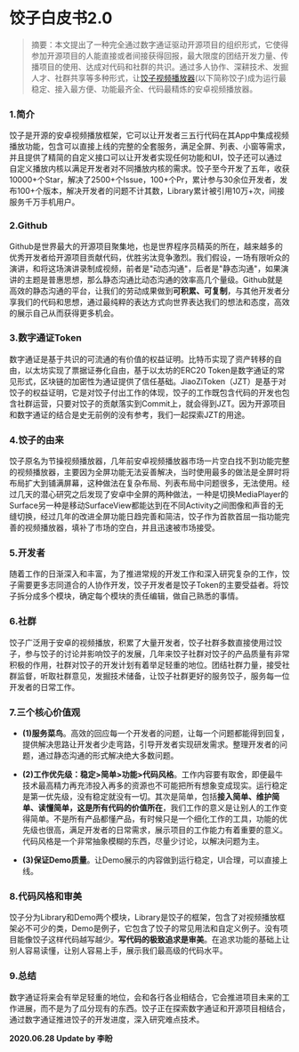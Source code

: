 # 饺子白皮书2.0

> 摘要：本文提出了一种完全通过数字通证驱动开源项目的组织形式，它使得参加开源项目的人能直接或者间接获得回报，最大限度的团结开发力量、传播项目的使用、达成对代码和社群的共识。通过多人协作、深耕技术、发掘人才、社群共享等多种形式，让[饺子视频播放器](https://github.com/Jzvd/JiaoZiVideoPlayer)(以下简称饺子)成为运行最稳定、接入最方便、功能最齐全、代码最精炼的安卓视频播放器。

### 1.简介

饺子是开源的安卓视频播放框架，它可以让开发者三五行代码在其App中集成视频播放功能，包含可以直接上线的完整的全套服务，满足全屏、列表、小窗等需求，并且提供了精简的自定义接口可以让开发者实现任何功能和UI，饺子还可以通过自定义播放内核以满足开发者对不同播放内核的需求。饺子至今开发了五年，收获10000+个Star，解决了2500+个Issue，100+个Pr，累计参与30余位开发者，发布100+个版本，解决开发者的问题不计其数，Library累计被引用10万+次，间接服务千万手机用户。

### 2.Github

Github是世界最大的开源项目聚集地，也是世界程序员精英的所在，越来越多的优秀开发者给开源项目贡献代码，优胜劣汰竞争激烈。我们假设，一场有限听众的演讲，和将这场演讲录制成视频，前者是"动态沟通"，后者是"静态沟通"，如果演讲的主题是普惠思想，那么静态沟通比动态沟通的效率高几个量级。Github就是高效的静态沟通的平台，让我们的劳动成果做到**可积累、可复制**，与其他开发者分享我们的代码和思想，通过最纯粹的表达方式向世界表达我们的想法和态度，高效的展示自己从而获得更多机会。

### 3.数字通证Token

数字通证是基于共识的可流通的有价值的权益证明。比特币实现了资产转移的自由，以太坊实现了票据证券化自由，基于以太坊的ERC20 Token是数字通证的常见形式，区块链的加密性为通证提供了信任基础。JiaoZiToken（JZT）是基于对饺子的权益证明，它是对饺子付出工作的体现，饺子的工作既包含代码的开发也包含社群运营，只要对饺子的贡献落实到Commit上，就会得到JZT。因为开源项目和数字通证的结合是史无前例的没有参考，我们一起探索JZT的用途。

### 4.饺子的由来

饺子原名为节操视频播放器，几年前安卓视频播放器市场一片空白找不到功能完整的视频播放器，主要因为全屏功能无法妥善解决，当时使用最多的做法是全屏时将布局扩大到铺满屏幕，这种做法在复杂布局、列表布局中问题很多，无法使用。经过几天的潜心研究之后发现了安卓中全屏的两种做法，一种是切换MediaPlayer的Surface另一种是移动SurfaceView都能达到在不同Activity之间图像和声音的无缝切换，经过几年的改进全屏功能日趋完善和简洁，饺子作为首款首屈一指功能完善的视频播放器，填补了市场的空白，并且迅速被市场接受。

### 5.开发者

随着工作的日渐深入和丰富，为了推进常规的开发工作和深入研究复杂的工作，饺子需要更多志同道合的人协作开发，饺子开发者是饺子Token的主要受益者。将饺子拆分成多个模块，确定每个模块的责任编辑，做自己熟悉的事情。

### 6.社群

饺子广泛用于安卓的视频播放，积累了大量开发者，饺子社群多数直接使用过饺子，参与饺子的讨论并影响饺子的发展，几年来饺子社群对饺子的产品质量有非常积极的作用，社群对饺子的开发计划有着举足轻重的地位。团结社群力量，接受社群监督，听取社群意见，发掘技术储备，让饺子社群更好的服务饺子，服务每一位开发者的日常工作。

### 7.三个核心价值观

* **(1)服务菜鸟**。高效的回应每一个开发者的问题，让每一个问题都能得到回复，提供解决思路让开发者少走弯路，引导开发者实现研发需求。整理开发者的问题，通过静态沟通的形式解决绝大多数问题。

* **(2)工作优先级：稳定>简单>功能>代码风格**。工作内容要有取舍，即便最牛技术最高精力再充沛投入再多的资源也不可能把所有想象变成现实。运行稳定是第一优先级，没有稳定就没有一切。其次是简单，包括**接入简单、维护简单、读懂简单，这是所有代码的价值所在**，我们工作的意义是让别人的工作变得简单。不是所有产品都懂产品，有时候只是一个细化工作的工具，功能的优先级也很高，满足开发者的日常需求，展示项目的工作能力有着重要的意义。代码风格是一个非常抽象模糊的东西，尽量少讨论，以解决问题为主。

* **(3)保证Demo质量**。让Demo展示的内容做到运行稳定，UI合理，可以直接上线。

### 8.代码风格和审美

饺子分为Library和Demo两个模块，Library是饺子的框架，包含了对视频播放框架必不可少的类，Demo是例子，它包含了饺子的常见用法和自定义例子。没有项目能像饺子这样代码越写越少。**写代码的极致追求是审美**。在追求功能的基础上让别人容易读懂，让别人容易上手，展示我们最高级的代码水平。

### 9.总结

数字通证将来会有举足轻重的地位，会和各行各业相结合，它会推进项目未来的工作进展，而不是为了瓜分现有的东西。饺子正在探索数字通证和开源项目相结合，通过数字通证推进饺子的开发进度，深入研究难点技术。



**2020.06.28 Update by 李盼**

